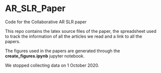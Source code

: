 # AR_SLR_Paper
Code for the Collaborative AR SLR paper

This repo contains the latex source files of the paper, the spreadsheet used to track the information of all the articles we read and a link to all the papers.

The figures used in the papers are generated through the **create_figures.ipynb** jupyter notebook.

We stopped collecting data on 1 October 2020.
